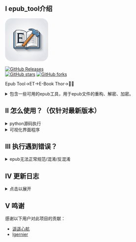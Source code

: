 

## Ⅰ epub_tool介绍<br>


<div>
<img src="./img/icon.ico" alt="图片名称" style="width:10em">
</div>


[![GitHub Releases](https://img.shields.io/github/v/release/cnwxi/epub_tool)](https://github.com/cnwxi/epub_tool/releases/latest)  
 [![GitHub stars](https://img.shields.io/github/stars/cnwxi/epub_tool)](https://github.com/cnwxi/epub_tool/stargazers)
  [![GitHub forks](https://img.shields.io/github/forks/cnwxi/epub_tool)](https://github.com/cnwxi/epub_tool/network/members)

Epub Tool->ET->E-Book Thor->📖🔨

<details>
  <summary>包含一些可用的epub工具，用于epub文件的重构、解密、加密。</summary>
  <p>


1. `重构epub为规范格式_v2.8.3.py`->`utils\reformat_epub.py`<br>
作用：见原文件名。<br>
原始的百度贴吧帖子链接：[遥遥心航的帖子](https://jump2.bdimg.com/p/8090221625)。<br>
遥遥心航提供的原始文件：[蓝奏云网盘链接](https://wwb.lanzoub.com/b01k016hg) 密码：`i89p`。<br>
2. `重构epub并反文件名混淆.py`->`utils\decrypt_epub.py`<br>
作用：见原文件名。<br>
3. `重构epub并加入文件名混淆.py`->`utils\encrypt_epub.py`<br>
作用：见原文件名。<br>
4. `epub_tool.py`<br>
作用：对上述工具的整合的命令行程序。<br>
5. `epub_tool_TKUI.py`<br>
作用：对上述工具的整合的带操作界面的程序。<br>

注：重构会严格保证文件夹分类和文件名后缀。[https://github.com/cnwxi/epub_tool/issues/13]
  </p>
</details>

## Ⅱ 怎么使用？（仅针对最新版本）<br>

<details>
  <summary>python源码执行</summary>
  <p>

1. 下载python3.8；<br> 
2. 使用`git clone https://github.com/cnwxi/epub_tool.git`克隆本仓库；或直接在网页下载源码压缩包，解压后得到py文件；<br>
3. 准备依赖库，在终端输入`python -m pip install -r requirements.txt`;<br>
4. 执行py文件。<br> 
    - 单个工具执行：<br> 
    1. 使用命令行执行 `python 解压目标文件夹/epub_tool/utils/**.py` 或修改py为pyz双击运行。<br>
    - 整合工具执行：<br> 
    1. 使用命令行执行 `python 解压目标文件夹/epub_tool/epub_tool.py -i 需要处理的epub文件或者所在文件夹 -e/d/r` 其中e、d、r为不同的处理模式，分别是混淆`-e`、反混淆`-d`、重新格式化`-r`。<br> 
    2. 也可使用命令行执行 `python 解压目标文件夹/epub_tool/epub_tool.py -i 需要处理的epub文件或者所在文件夹 -m 处理模式`，处理模式为e、d、r。<br> 

  </p>
</details>

<!-- 

<details> 
  <summary>命令行程序</summary>
  <p>

1. 从[releases](https://github.com/cnwxi/epub_tool/releases)下载对应的可执行文件；<br>
2. Windows可以直接双击可执行文件；<br>
![image](https://github.com/user-attachments/assets/53ed7c69-3f59-44fd-9c59-b754ada6c5a8)
3. 或使用命令行工具`CMD、Power Shell、Terminal`执行；<br>
4. 如提示无权限运行，可在终端输入 `chmod +x /可执行文件所在路径` （macOS：还需进入“设置-安全性与隐私-通用-允许从以下位置下载的APP”点击“仍要打开”）<br>
参考如图：<br>
![image](https://github.com/user-attachments/assets/18dd97fb-cc39-47d4-b5eb-fb48b01a28cd)
![image](https://github.com/user-attachments/assets/e0f7e997-6912-4792-a72d-f415e0525e34)
5. 参数列表参考如下：<br>
\-i  后面接需要处理的epub文件或所在文件夹；<br>
\-e  无需后接任何参数，指定程序对epub进行混淆处理；<br>
\-d  无需后接任何参数，指定程序对epub进行反混淆处理；<br>
\-r  无需后接任何参数，指定程序对epub进行格式化处理。<br>
\-m  后接指定的处理模式，e、d、r。（可选，效果同上-e、-d、-r）
6. 现在输入为文件夹路径时会提醒选择文件执行edr操作或所有文件执行edr操作。<br> 
 ![image](https://github.com/user-attachments/assets/4c5d6a6e-2e6e-427d-9251-8d9e4c2a3a68) 

- 举例：<br>
在可执行文件所在文件夹打开命令行工具（或打开命令行工具后切换到可执行文件所在文件夹）。<br>
可使用的命令行工具如cmd/powershell/terminal等。<br>
输入`Windows_epub_tool.exe -i epub文件路径或所在文件夹路径 -d`或`Windows_epub_tool.exe -i epub文件路径或所在文件夹路径 -m d`
并回车（注意不同平台可执行文件名不一致）。<br>
此命令行指定程序读取指定目录下所有epub文件，并对这些文件进行反混淆。<br>

  </p>
</details>

<details>
  <summary>Windows系统CMD命令行操作演示</summary>
  <p>
    
1. 可执行文件已下载至C:\Users\Administrator\Downloads\Programs位置，打开文件管理器，进入对应目录。如图：<br>
<img src="https://github.com/user-attachments/assets/0cd71e92-714b-4f44-8060-ad5d353ebb7a" width="600"><br>
2. 在最上方地址输入框输入cmd并回车，则可以直接在此目录下打开cmd。如图：<br>
<img src="https://github.com/user-attachments/assets/2f23826d-480a-4526-9dbe-f3fb06f5fa35" width="600"><br>
<img src="https://github.com/user-attachments/assets/8def1166-f7f6-4738-bed8-0b3057e1d81b" width="600"><br>
3. 输入 Windows_epub_tool.exe -i epub文件路径或所在文件夹路径 -d （注：此为演示命令行，具体的输入文件/文件夹和执行模式需要你自行指定）<br>
或 Windows_epub_tool.exe -i epub文件路径或所在文件夹路径 -m d 。如图：<br>
<img src="https://github.com/user-attachments/assets/0e1c703f-1c78-4242-9dce-480219805005" width="600"><br>
  
  </p>
</details> 

-->

<details>
  <summary>可视化界面程序</summary>
  <p>

    
>（注：同样会在可执行程序所在路径生成log日志文件，mac文件写入位置为`/Applications/Epub_Tool_TKUI.app/Contents/MacOS/log.txt`）<br>
> （Mac若提示无法验证安全性，请参考[Apple官网Mac使用手册](https://support.apple.com/zh-cn/guide/mac-help/mchleab3a043/mac)；Windows若报告病毒文件请忽略警告，允许文件保留本地。）

![操作演示](./img/how_to_use.gif)

<!-- - UI预览，具体界面可能随后续更新改动<br>

  - mac<br> 
<img width="300" alt="mac" src="https://github.com/user-attachments/assets/dd3ba06c-5fb7-4439-88d6-4ff67ed1f0db" /><br> 

  - windows<br> 
<img width="260" alt="windows" src="https://github.com/user-attachments/assets/99acedf7-2f41-44bb-9059-6de9d36dd1d0" /><br>  -->

  </p>
</details>

## Ⅲ 执行遇到错误？

<details>
  <summary>epub无法正常规范/混淆/反混淆</summary><br>
  <p>
    1、优先解压文件，查看其中content.opf文件，检查是否存在问题。若无法解决，在Issues区提交issue并附带原文件。[https://github.com/cnwxi/epub_tool/issues/8 https://github.com/cnwxi/epub_tool/issues/10]<br>
  </p>
  <p>
    2、若下载文件名带“精品”二字，且解压后文件夹内包含“/META-INF/encryption.xml”，检查此文件内是否有“ZhangYue.Inc”字样。若满足则此文件为掌阅加密书籍，为规避版权问题，此处不提供解密程序，请使用「掌阅」打开阅读。[https://github.com/cnwxi/epub_tool/issues/19]<br> 
  </p>

</details>

## Ⅳ 更新日志<br>
<details>
  <summary>点击以展开</summary>
  <p>

### 2025.04.27<br>
界面更新，使用ttk控件替换tk以实现跨平台统一；功能更新，增加右键点击快速打开所在、输出文件夹、删除已添加文件，查看日志文件，添加字体混淆。<br>
### 2025.04.23<br>
移除命令行程序编译；移除mac编译-F参数；添加icon.icns图标适配macOS，优化显示效果；移除Ubuntu（Linux系统）编译。<br>
### 2025.03.20<br>
修复失效的自定义输出路径。<br>
### 2025.03.01<br>
图标打包进可执行文件。<br>
### 2025.02.20<br>
更新图标。<br>
### 2024.12.25<br>
修复在mac上的日志文件写入位置，更改日志写入方式，清理原始脚本中重复的无效循环。<br>
### 2024.12.24<br>
Update build.yml。https://github.com/cnwxi/epub_tool/pull/17<br>
### 2024.12.23<br>
调整UI、取消push自动构建。<br>
### 2024.12.17<br>
修复UI显示问题,分支整合。<br>
### 2024.12.16<br>
创建新分支TKUI，实现基本UI DEMO，功能已整合。<br>
### 2024.11.17<br>
添加文件夹手动选择需要处理文件，输入文件序号进行选择，不再是默认处理文件夹内全部epub文件，添加了输入检测提示，错误后会返回重新输入。https://github.com/cnwxi/epub_tool/pull/15<br>
### 2024.10.24<br>
修复未处理输入时拖入文件带引号导致的文件路径检查错误。<br>
### 2024.09.09<br>
因额外依赖库未打包到可执行文件，重新打包可执行文件。<br>
更新相关使用教程。<br>
### 2024.09.08<br>
为避免有人不会使用命令行工具，更新Windows系统下相关操作的基础流程。<br>
程序允许直接双击执行，后续再输入参数。<br>
对应操作忽略固定后缀跳过文件处理。_encrypt、_decrypt、_reformat<br>
### 2024.08.29<br>
修复混淆ID导致的反混淆不完全。<br>
修复存在异常opf时程序闪退问题。<br>
更新日志记录。<br>
### 2024.08.28<br>
整合代码，使用命令行批量处理epub文件。<br>
支持输入单个epub文件或epub文件所在文件夹，支持子目录遍历。<br>
修改输出路径，现为原epub文件同级路径，通过添加不同后缀`encrypt\decrypt\reformat`区分原文件和处理后文件。<br>
### 2024.06.19<br>
代码更新，使用相似度计算覆盖opf文件中未混淆的其他文件名情况。<br>
### 2024.06.13<br>
更新yml文件。https://github.com/cnwxi/epub_tool/pull/9<br>
### 2024.06.12<br>
针对cover页面未混淆的情况做更改。<br>
修改自动发布逻辑，修改py文件不触发CI，仅修改yml后触发。修改yml，无需手动执行才执行发布。<br>
### 2024.06.08<br>
CI配置文件更新。https://github.com/cnwxi/epub_tool/pull/6 https://github.com/cnwxi/epub_tool/pull/7<br>
### 2024.06.07<br>
修改主函数逻辑，防止epub文件不存在导致的程序崩溃。https://github.com/cnwxi/epub_tool/pull/4<br>
加入CI自动构建。https://github.com/cnwxi/epub_tool/pull/5<br>
加入CI自动发布。<br>
### 2024.05.28<br>
修正`重构epub为规范格式_v2.8.3.py`中生成的content.opf文件内容格式。https://github.com/cnwxi/epub_tool/pull/3<br>
### 2024.05.16<br>
更改文件输出路径。https://github.com/cnwxi/epub_tool/pull/2<br>
### 2024.05.09<br>
针对多看~slim文件进行修改，处理html中使用`../`、`./`、`/`开头的链接。<br>
### 2024.04.23<br>
初始化仓库。<br>

  </p>
</details>

## Ⅴ 鸣谢<br>
感谢以下用户对此项目的贡献：
- [遥遥心航](https://tieba.baidu.com/home/main?id=tb.1.7f262ae1.5_dXQ2Jp0F0MH9YJtgM2Ew)
- [lgernier](https://github.com/lgernierO)<br>
